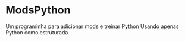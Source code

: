 # ModsPython
Um programinha para adicionar mods e treinar Python
Usando apenas Python como estruturada
